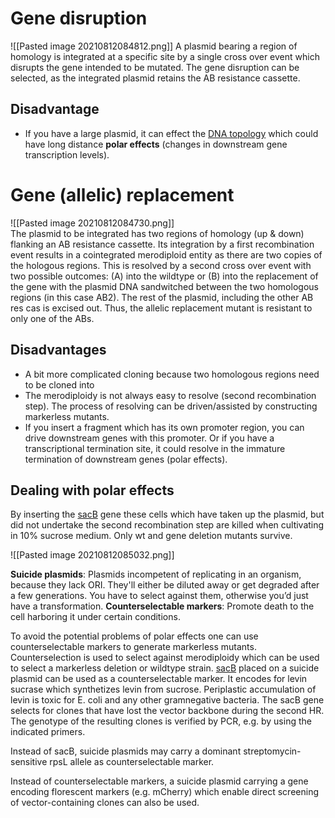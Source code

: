 # Gene disruption
![[Pasted image 20210812084812.png]]
A plasmid bearing a region of homology is integrated at a specific site by a single cross over event which disrupts the gene intended to be mutated. The gene disruption can be selected, as the integrated plasmid retains the AB resistance cassette.

## Disadvantage
- If you have a large plasmid, it can effect the [DNA topology](https://www.youtube.com/watch?v=HyP0cEbqKTc) which could have long distance __polar effects__ (changes in downstream gene transcription levels).


# Gene (allelic) replacement
![[Pasted image 20210812084730.png]]       
The plasmid to be integrated has two regions of homology (up & down) flanking an AB resistance cassette. Its integration by a first recombination event results in a cointegrated merodiploid entity as there are two copies of the hologous regions. This is resolved by a second cross over event with two possible outcomes: (A) into the wildtype or (B) into the replacement of the gene with the plasmid DNA sandwitched between the two homologous regions (in this case AB2). The rest of the plasmid, including the other AB res cas is excised out. Thus, the allelic replacement mutant is resistant to only one of the ABs.
## Disadvantages
- A bit more complicated cloning because two homologous regions need to be cloned into
- The merodiploidy is not always easy to resolve (second recombination step). The process of resolving can be driven/assisted by constructing markerless mutants.
- If you insert a fragment which has its own promoter region, you can drive downstream genes with this promoter. Or if you have a transcriptional termination site, it could resolve in the immature termination of downstream genes (polar effects). 

## Dealing with polar effects
By inserting the [sacB](https://www.frontiersin.org/articles/10.3389/fmolb.2016.00070/full) gene these cells which have taken up the plasmid, but did not undertake the second recombination step are killed when cultivating in 10% sucrose medium. Only wt and gene deletion mutants survive. 

![[Pasted image 20210812085032.png]]

__Suicide plasmids__: Plasmids incompetent of replicating in an organism, because they lack ORI. They'll either be diluted away or get degraded after a few generations. You have to select against them, otherwise you’d just have a transformation.
__Counterselectable markers__: Promote death to the cell harboring it under certain conditions. 

To avoid the potential problems of polar effects one can use counterselectable markers to generate markerless mutants. Counterselection is used to select against merodiploidy which can be used to select a markerless deletion or wildtype strain. [sacB](https://www.frontiersin.org/articles/10.3389/fmolb.2016.00070/full) placed on a suicide plasmid can be used as a counterselectable marker. It encodes for levin sucrase which synthetizes levin from sucrose. Periplastic accumulation of levin is toxic for E. coli and any other gramnegative bacteria. The sacB gene selects for clones that have lost the vector backbone during the second HR. The genotype of the resulting clones is verified by PCR, e.g. by using the indicated primers.

 Instead of sacB, suicide plasmids may carry a dominant streptomycin-sensitive  rpsL allele as counterselectable marker. 
 
 Instead of counterselectable markers, a suicide plasmid carrying a gene encoding florescent markers (e.g. mCherry) which enable direct screening of vector-containing clones can also be used.